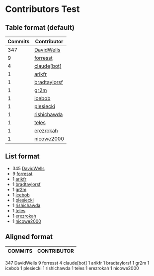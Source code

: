 # Contributors Test

## Table format (default)

<!-- doc-gen CONTRIBUTORS repo=DavidWells/markdown-magic -->
| **Commits** | **Contributor**<br/> |
| --- | --- |
| 347 | [DavidWells](https://github.com/DavidWells) |
| 9 | [forresst](https://github.com/forresst) |
| 4 | [claude[bot]](https://github.com/apps/claude) |
| 1 | [arikfr](https://github.com/arikfr) |
| 1 | [bradtaylorsf](https://github.com/bradtaylorsf) |
| 1 | [gr2m](https://github.com/gr2m) |
| 1 | [icebob](https://github.com/icebob) |
| 1 | [plesiecki](https://github.com/plesiecki) |
| 1 | [rishichawda](https://github.com/rishichawda) |
| 1 | [teles](https://github.com/teles) |
| 1 | [erezrokah](https://github.com/erezrokah) |
| 1 | [nicowe2000](https://github.com/nicowe2000) |
<!-- end-doc-gen -->

## List format

<!-- doc-gen CONTRIBUTORS format=list repo=DavidWells/markdown-magic -->
* 345 [DavidWells](https://github.com/DavidWells)
* 9 [forresst](https://github.com/forresst)
* 1 [arikfr](https://github.com/arikfr)
* 1 [bradtaylorsf](https://github.com/bradtaylorsf)
* 1 [gr2m](https://github.com/gr2m)
* 1 [icebob](https://github.com/icebob)
* 1 [plesiecki](https://github.com/plesiecki)
* 1 [rishichawda](https://github.com/rishichawda)
* 1 [teles](https://github.com/teles)
* 1 [erezrokah](https://github.com/erezrokah)
* 1 [nicowe2000](https://github.com/nicowe2000)
<!-- end-doc-gen -->

## Aligned format

<!-- doc-gen CONTRIBUTORS format=aligned repo=DavidWells/markdown-magic -->
COMMITS | CONTRIBUTOR
--- | -----------
347 DavidWells
9   forresst
4   claude[bot]
1   arikfr
1   bradtaylorsf
1   gr2m
1   icebob
1   plesiecki
1   rishichawda
1   teles
1   erezrokah
1   nicowe2000
<!-- end-doc-gen -->
